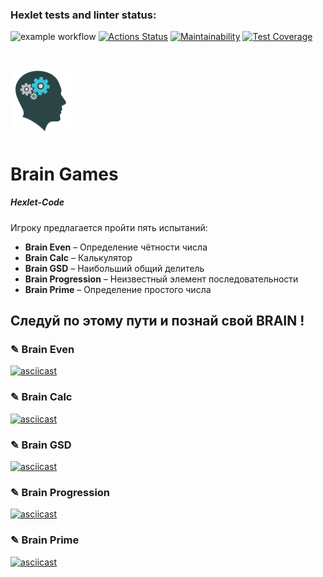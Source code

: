 ### Hexlet tests and linter status:
![example workflow](https://github.com/Nik-K-111/python-project-lvl1/actions/workflows/learn-github-actions.yml/badge.svg)
[![Actions Status](https://github.com/Nik-K-111/python-project-lvl1/workflows/hexlet-check/badge.svg)](https://github.com/Nik-K-111/python-project-lvl1/actions)
[![Maintainability](https://api.codeclimate.com/v1/badges/a99a88d28ad37a79dbf6/maintainability)](https://codeclimate.com/github/Nik-K-111/python-project-lvl1/maintainability)
[![Test Coverage](https://api.codeclimate.com/v1/badges/a99a88d28ad37a79dbf6/test_coverage)](https://codeclimate.com/github/Nik-K-111/python-project-lvl1/test_coverage)

# ![Brain Games](https://github.com/Nik-K-111/python-project-lvl1/blob/main/brain_games/image/img_brain_games.png?raw=true "На что способен ТВОЙ BRAIN ?")
# Brain Games

##### Hexlet-Code

Игроку предлагается пройти пять испытаний:
- __Brain Even__ – Определение чётности числа
- __Brain Calc__ – Калькулятор
- __Brain GSD__ – Наибольший общий делитель
- __Brain Progression__ – Неизвестный элемент последовательности
- __Brain Prime__ – Определение простого числа

## Следуй по этому пути и познай свой __BRAIN !__

### ✎ Brain Even

[![asciicast](https://asciinema.org/a/1ft0eGpcH51Li35VNHRMvBNxY.svg)](https://asciinema.org/a/1ft0eGpcH51Li35VNHRMvBNxY)

### ✎ Brain Calc

[![asciicast](https://asciinema.org/a/VQrZ2wjabVKlcsGuxPX9biyfE.svg)](https://asciinema.org/a/VQrZ2wjabVKlcsGuxPX9biyfE)

### ✎ Brain GSD

[![asciicast](https://asciinema.org/a/aRthEHEzKeCX4GcNeDHdHUh9A.svg)](https://asciinema.org/a/aRthEHEzKeCX4GcNeDHdHUh9A)

### ✎ Brain Progression

[![asciicast](https://asciinema.org/a/rn67BJpiyurjTjk4jQGLKEaNh.svg)](https://asciinema.org/a/rn67BJpiyurjTjk4jQGLKEaNh)

### ✎ Brain Prime

[![asciicast](https://asciinema.org/a/uFgXFaSpo6sGeQMGU7gt2zSoX.svg)](https://asciinema.org/a/uFgXFaSpo6sGeQMGU7gt2zSoX)


